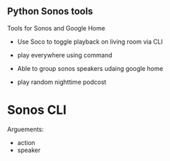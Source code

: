 ## Python Sonos tools

Tools for Sonos and Google Home 

* Use Soco to toggle playback on living room via CLI

* play everywhere using command

* Able to group sonos speakers udaing google home

* play random nighttime podcost


# Sonos CLI

Arguements: 
* action
* speaker